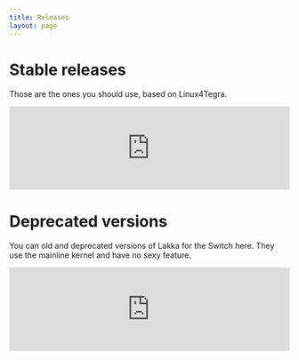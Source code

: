 ```yaml
---
title: Releases
layout: page
---
```


# Stable releases

Those are the ones you should use, based on Linux4Tegra.

<iframe src="https://ctcaer.com/lakka/stable/" frameBorder="0" style="width: 100%;"></iframe>

# Deprecated versions

You can old and deprecated versions of Lakka for the Switch here. They use the mainline kernel and have no sexy feature.

<iframe src="https://ctcaer.com/lakka/deprecated/" frameBorder="0" style="width: 100%;"></iframe>
